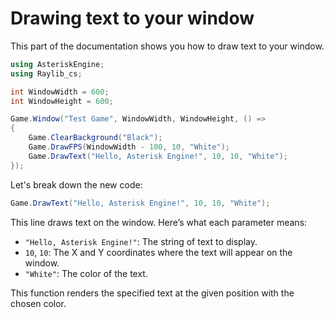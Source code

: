 # Drawing text to your window

This part of the documentation shows you how to draw text to your window.

```C#
using AsteriskEngine;
using Raylib_cs;

int WindowWidth = 600;
int WindowHeight = 600;

Game.Window("Test Game", WindowWidth, WindowHeight, () =>
{
    Game.ClearBackground("Black");
    Game.DrawFPS(WindowWidth - 100, 10, "White");
    Game.DrawText("Hello, Asterisk Engine!", 10, 10, "White");
});
```

Let's break down the new code:

```C#
Game.DrawText("Hello, Asterisk Engine!", 10, 10, "White");
```
This line draws text on the window. Here’s what each parameter means:

- `"Hello, Asterisk Engine!"`: The string of text to display.
- `10`, `10`: The X and Y coordinates where the text will appear on the window.
- `"White"`: The color of the text.

This function renders the specified text at the given position with the chosen color.
